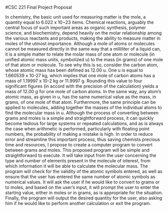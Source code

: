 #CSC 221 Final Project Proposal

In chemistry, the basic unit used for measuring matter is the mole,
a quantity equal to 6.022 x 10¬23 items. Chemical reactions, arguably
the central focus of such important areas as organic synthesis, polymer
science, and biochemistry, depend heavily on the molar relationship among
the various reactants and products, making the ability to measure matter in
moles of the utmost importance. Although a mole of atoms or molecules
cannot be measured directly in the same way that a milliliter of a liquid
can, it is a simple matter to relate the molar mass of one atom or molecule
(in unified atomic mass units, symbolized u) to the mass (in grams) of one
mole of that atom or molecule. To see why this is so, consider the carbon
atom, whose atomic mass has been defined as 12.00 u. One u is equal to
1.660539 x 10-27 kg, which implies that one mole of carbon atoms has a mass
of 1.19997 x 10-2 kg or 11.9997 g. Rounding this value to four significant
figures (in accord with the precision of the calculation) yields a mass of
12.00 g for one mole of carbon atoms. In the same way, any atom’s atomic
mass, as given in u, has the same numerical value as the mass, in grams,
of one mole of that atom. Furthermore, the same principle can be applied to
molecules, adding together the masses of the individual atoms to find the
molecular mass in u. Although the process of converting between grams and
moles is a simple and straightforward process, it can quickly become
tedious for large systems or repeated calculations, and as is always the
case when arithmetic is performed, particularly with floating point
numbers, the probability of making a mistake is high. In order to reduce
error and streamline this important process, thus saving chemists precious
time and resources, I propose to create a computer program to convert
between grams and moles. This proposed program will be simple and
straightforward to execute. It will take input from the user concerning
the type and number of elements present in the molecule of interest,
from which information it will be able to calculate the molecular mass.
The program will check for the validity of the atomic symbols entered,
as well as ensure that the user has entered the same number of atomic
symbols as numerical values. It will ask the user if he would like to
convert to grams or to moles, and based on the user’s input, it will
prompt the user to enter the starting value, either in moles or in grams,
as is appropriate for the situation. Finally, the program will output the
desired quantity for the user, also asking him if he would like to perform
another calculation or exit the program.



